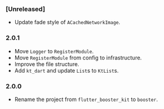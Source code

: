 ### [Unreleased]
- Update fade style of `ACachedNetworkImage`.

### 2.0.1
- Move `Logger` to `RegisterModule`.
- Move `RegisterModule` from config to infrastructure.
- Improve the file structure.
- Add `kt_dart` and update `List`s to `KtList`s.

### 2.0.0
- Rename the project from `flutter_booster_kit` to `booster`.
